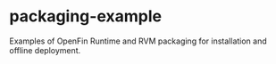 # packaging-example
Examples of OpenFin Runtime and RVM packaging for installation and offline deployment.

